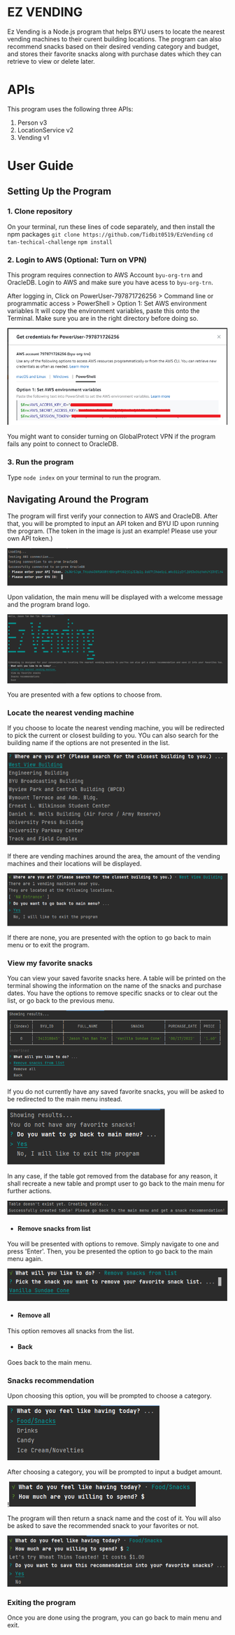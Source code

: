 # EZ VENDING
Ez Vending is a Node.js program that helps BYU users to locate the nearest vending machines to their curent building locations. The program can also recommend snacks based on their desired vending category and budget, and stores their favorite snacks along with purchase dates which they can retrieve to view or delete later.

# APIs
This program uses the following three APIs:
1. Person v3
2. LocationService v2
3. Vending v1

# User Guide
## Setting Up the Program
### 1. Clone repository
On your terminal, run these lines of code separately, and then install the npm packages
`git clone https://github.com/Tidbit0519/EzVending`
`cd tan-techical-challenge`
`npm install`

### 2. Login to AWS (Optional: Turn on VPN)
This program requires connection to AWS Account `byu-org-trn` and OracleDB. Login to AWS and make sure you have acess to `byu-org-trn`.

After logging in, Click on PowerUser-797871726256 > Command line or programmatic access > PowerShell > Option 1: Set AWS environment variables
It will copy the environment variables, paste this onto the Terminal. Make sure you are in the right directory before doing so.

![alt text](https://github.com/Tidbit0519/EzVending/blob/main/images/aws_environment_variables.png)


You might want to consider turning on GlobalProtect VPN if the program fails any point to connect to OracleDB.

### 3. Run the program
Type `node index` on your terminal to run the program.

## Navigating Around the Program
The program will first verify your connection to AWS and OracleDB. After that, you will be prompted to input an API token and BYU ID upon running the program. (The token in the image is just an example! Please use your own API token.)

![alt text](https://github.com/Tidbit0519/EzVending/blob/main/images/token_id_prompt.png)

Upon validation, the main menu will be displayed with a welcome message and the program brand logo.

![alt text](https://github.com/Tidbit0519/EzVending/blob/main/images/main_menu.png)

You are presented with a few options to choose from.

### Locate the nearest vending machine
If you choose to locate the nearest vending machine, you will be redirected to pick the current or closest building to you. YOu can also search for the building name if the options are not presented in the list.

![alt text](https://github.com/Tidbit0519/EzVending/blob/main/images/location.png)

If there are vending machines around the area, the amount of the vending machines and their locations will be displayed.

![alt text](https://github.com/Tidbit0519/EzVending/blob/main/images/vending_info.png)

If there are none, you are presented with the option to go back to main menu or to exit the program.

### View my favorite snacks
You can view your saved favorite snacks here. A table will be printed on the terminal showing the information on the name of the snacks and purchase dates. You have the options to remove specific snacks or to clear out the list, or go back to the previous menu.

![alt text](https://github.com/Tidbit0519/EzVending/blob/main/images/favorite_snacks.png)

If you do not currently have any saved favorite snacks, you will be asked to be redirected to the main menu instead.

![alt text](https://github.com/Tidbit0519/EzVending/blob/main/images/favorite_snacks_empty.png)

In any case, if the table got removed from the database for any reason, it shall recreate a new table and prompt user to go back to the main menu for further actions.

![alt text](https://github.com/Tidbit0519/EzVending/blob/main/images/create_table.png)

* #### Remove snacks from list
You will be presented with options to remove. Simply navigate to one and press 'Enter'. Then, you be presented the option to go back to the main menu again.

![alt text](https://github.com/Tidbit0519/EzVending/blob/main/images/remove_snacks.png)

* #### Remove all
This option removes all snacks from the list.

* #### Back
Goes back to the main menu.

### Snacks recommendation
Upon choosing this option, you will be prompted to choose a category.

![alt text](https://github.com/Tidbit0519/EzVending/blob/main/images/category.png)

After choosing a category, you will be prompted to input a budget amount.

!![alt text](https://github.com/Tidbit0519/EzVending/blob/main/images/budget.png)

The program will then return a snack name and the cost of it. You will also be asked to save the recommended snack to your favorites or not.

![alt text](https://github.com/Tidbit0519/EzVending/blob/main/images/recommend.png)

### Exiting the program
Once you are done using the program, you can go back to main menu and exit.



